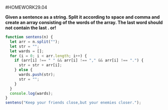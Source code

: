 #HOMEWORK29.04

**Given a sentence as a string. Split it according to space and comma and create an array consisting of the
words of the array. The last word should not contain the last . or!**

```javascript
function sentens(n) {
  let arr = n.split("");
  let str = "";
  let wards = [];
  for (i = 0; i < arr.length; i++) {
    if (arr[i] !== " " && arr[i] !== "," && arr[i] !== ".") {
      str = str + arr[i];
    } else {
      wards.push(str);
      str = "";
    }
  }
  console.log(wards);
}
sentens("Keep your friends close,but your enemies closer.");
```
